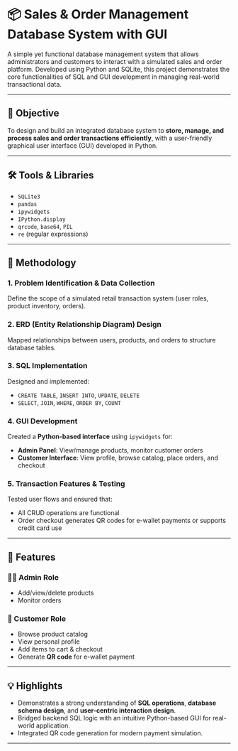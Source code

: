 # 📦 Sales & Order Management Database System with GUI

A simple yet functional database management system that allows administrators and customers to interact with a simulated sales and order platform. Developed using Python and SQLite, this project demonstrates the core functionalities of SQL and GUI development in managing real-world transactional data.

---

## 🎯 Objective

To design and build an integrated database system to **store, manage, and process sales and order transactions efficiently**, with a user-friendly graphical user interface (GUI) developed in Python.

---

## 🛠️ Tools & Libraries

- `SQLite3`
- `pandas`
- `ipywidgets`
- `IPython.display`
- `qrcode`, `base64`, `PIL`
- `re` (regular expressions)

---

## 🔧 Methodology

### 1. Problem Identification & Data Collection  
Define the scope of a simulated retail transaction system (user roles, product inventory, orders).

### 2. ERD (Entity Relationship Diagram) Design  
Mapped relationships between users, products, and orders to structure database tables.

### 3. SQL Implementation  
Designed and implemented:
- `CREATE TABLE`, `INSERT INTO`, `UPDATE`, `DELETE`
- `SELECT`, `JOIN`, `WHERE`, `ORDER BY`, `COUNT`

### 4. GUI Development  
Created a **Python-based interface** using `ipywidgets` for:
- **Admin Panel**: View/manage products, monitor customer orders
- **Customer Interface**: View profile, browse catalog, place orders, and checkout

### 5. Transaction Features & Testing  
Tested user flows and ensured that:
- All CRUD operations are functional
- Order checkout generates QR codes for e-wallet payments or supports credit card use

---

## 👥 Features

### 🧑‍💼 Admin Role
- Add/view/delete products
- Monitor orders

### 🛒 Customer Role
- Browse product catalog
- View personal profile
- Add items to cart & checkout
- Generate **QR code** for e-wallet payment

---

## 💡 Highlights

- Demonstrates a strong understanding of **SQL operations**, **database schema design**, and **user-centric interaction design**.
- Bridged backend SQL logic with an intuitive Python-based GUI for real-world application.
- Integrated QR code generation for modern payment simulation.

---
